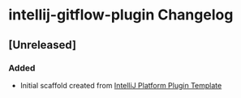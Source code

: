 <!-- Keep a Changelog guide -> https://keepachangelog.com -->

# intellij-gitflow-plugin Changelog

## [Unreleased]
### Added
- Initial scaffold created from [IntelliJ Platform Plugin Template](https://github.com/JetBrains/intellij-platform-plugin-template)
